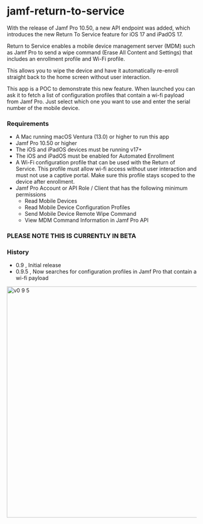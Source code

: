 # jamf-return-to-service
With the release of Jamf Pro 10.50, a new API endpoint was added, which introduces the new Return To Service feature for iOS 17 and iPadOS 17.

Return to Service enables a mobile device management server (MDM) such as Jamf Pro to send a wipe command (Erase All Content and Settings) that includes an enrollment profile and Wi-Fi profile.

This allows you to wipe the device and have it automatically re-enroll straight back to the home screen without user interaction.

This app is a POC to demonstrate this new feature. When launched you can ask it to fetch a list of configuration profiles that contain a wi-fi payload from Jamf Pro. Just select which one you want to use and enter the serial number of the mobile device.

### Requirements

- A Mac running macOS Ventura (13.0) or higher to run this app
- Jamf Pro 10.50 or higher
- The iOS and iPadOS devices must be running v17+
- The iOS and iPadOS must be enabled for Automated Enrollment
- A Wi-Fi configuration profile that can be used with the Return of Service. This profile must allow wi-fi access without user interaction and must not use a captive portal. Make sure this profile stays scoped to the device after enrollment.
- Jamf Pro Account or API Role / Client that has the following minimum permissions
  - Read Mobile Devices
  - Read Mobile Device Configuration Profiles
  - Send Mobile Device Remote Wipe Command
  - View MDM Command Information in Jamf Pro API

### PLEASE NOTE THIS IS CURRENTLY IN BETA

### History

- 0.9 , Initial release
- 0.9.5 , Now searches for configuration profiles in Jamf Pro that contain a wi-fi payload


<img width="612" alt="v0 9 5" src="https://github.com/red5coder/jamf-return-to-service/assets/29920386/434a28a6-5fb3-4ce8-b056-8bf8980c12b7">
